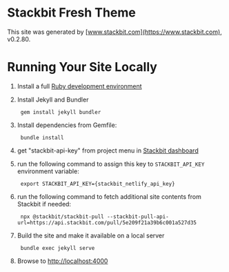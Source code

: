 # Stackbit Fresh Theme

This site was generated by [www.stackbit.com](https://www.stackbit.com), v0.2.80.

# Running Your Site Locally

1. Install a full [Ruby development environment](https://jekyllrb.com/docs/installation/)

1. Install Jekyll and Bundler

        gem install jekyll bundler

1. Install dependencies from Gemfile:

        bundle install

1. get "stackbit-api-key" from project menu in [Stackbit dashboard](https://app.stackbit.com/dashboard)

1. run the following command to assign this key to `STACKBIT_API_KEY` environment variable:

        export STACKBIT_API_KEY={stackbit_netlify_api_key}

1. run the following command to fetch additional site contents from Stackbit if needed:

        npx @stackbit/stackbit-pull --stackbit-pull-api-url=https://api.stackbit.com/pull/5e209f21a39b6c001a527d35

1. Build the site and make it available on a local server

        bundle exec jekyll serve

1. Browse to [http://localhost:4000](http://localhost:4000)
